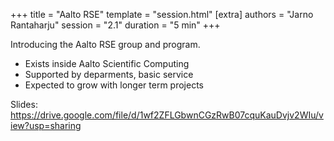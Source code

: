 +++
title = "Aalto RSE"
template = "session.html"
[extra]
authors = "Jarno Rantaharju"
session = "2.1"
duration = "5 min"
+++

Introducing the Aalto RSE group and program.
 * Exists inside Aalto Scientific Computing
 * Supported by deparments, basic service
 * Expected to grow with longer term projects

Slides: <https://drive.google.com/file/d/1wf2ZFLGbwnCGzRwB07cquKauDvjv2WIu/view?usp=sharing>


